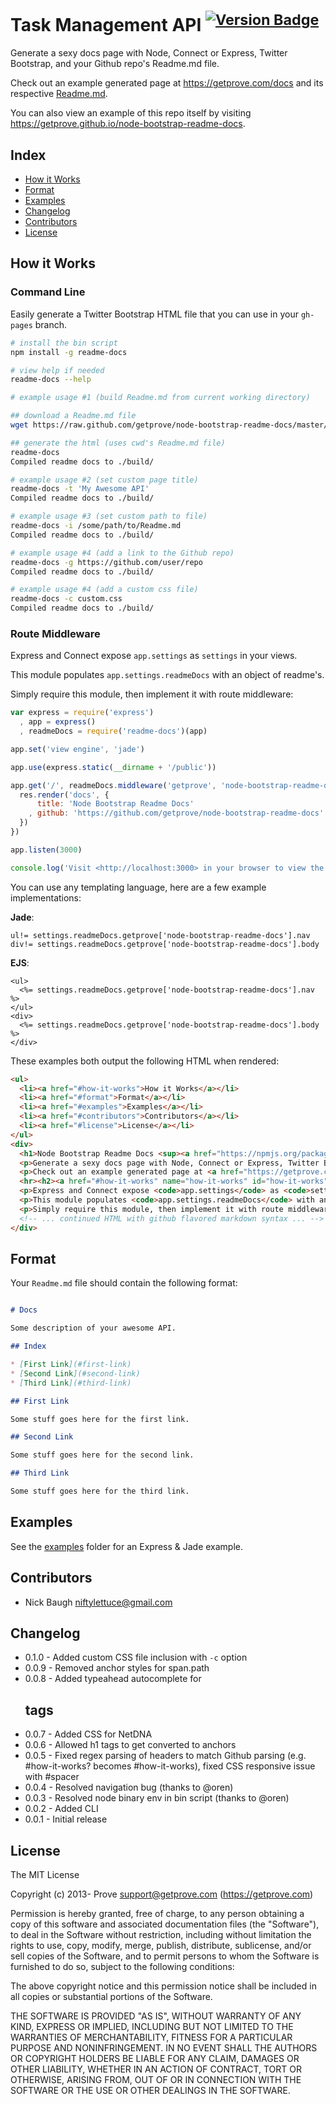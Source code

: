 
# Task Management API <sup>[![Version Badge](https://camo.githubusercontent.com/98ed65187a84ecf897273d9fa18118ce45845057/68747470733a2f2f7261772e6769746875622e636f6d2f676f6c616e672d73616d706c65732f676f706865722d766563746f722f6d61737465722f676f706865722e706e67)](https://npmjs.org/package/readme-docs)</sup>

Generate a sexy docs page with Node, Connect or Express, Twitter Bootstrap, and your Github repo's Readme.md file.

Check out an example generated page at <https://getprove.com/docs> and its respective [Readme.md](https://github.com/getprove/prove-api/blob/master/Readme.md).

You can also view an example of this repo itself by visiting <https://getprove.github.io/node-bootstrap-readme-docs>.


## Index

* [How it Works](#how-it-works)
* [Format](#format)
* [Examples](#examples)
* [Changelog](#changelog)
* [Contributors](#contributors)
* [License](#license)


## How it Works

### Command Line

Easily generate a Twitter Bootstrap HTML file that you can use in your `gh-pages` branch.

```bash
# install the bin script
npm install -g readme-docs

# view help if needed
readme-docs --help

# example usage #1 (build Readme.md from current working directory)

## download a Readme.md file
wget https://raw.github.com/getprove/node-bootstrap-readme-docs/master/Readme.md

## generate the html (uses cwd's Readme.md file)
readme-docs
Compiled readme docs to ./build/

# example usage #2 (set custom page title)
readme-docs -t 'My Awesome API'
Compiled readme docs to ./build/

# example usage #3 (set custom path to file)
readme-docs -i /some/path/to/Readme.md
Compiled readme docs to ./build/

# example usage #4 (add a link to the Github repo)
readme-docs -g https://github.com/user/repo
Compiled readme docs to ./build/

# example usage #4 (add a custom css file)
readme-docs -c custom.css
Compiled readme docs to ./build/
```

### Route Middleware

Express and Connect expose `app.settings` as `settings` in your views.

This module populates `app.settings.readmeDocs` with an object of readme's.

Simply require this module, then implement it with route middleware:

```js
var express = require('express')
  , app = express()
  , readmeDocs = require('readme-docs')(app)

app.set('view engine', 'jade')

app.use(express.static(__dirname + '/public'))

app.get('/', readmeDocs.middleware('getprove', 'node-bootstrap-readme-docs'), function(req, res, next) {
  res.render('docs', {
      title: 'Node Bootstrap Readme Docs'
    , github: 'https://github.com/getprove/node-bootstrap-readme-docs'
  })
})

app.listen(3000)

console.log('Visit <http://localhost:3000> in your browser to view the example.')
```

You can use any templating language, here are a few example implementations:

**Jade**:

```jade
ul!= settings.readmeDocs.getprove['node-bootstrap-readme-docs'].nav
div!= settings.readmeDocs.getprove['node-bootstrap-readme-docs'].body
```

**EJS**:

```ejs
<ul>
  <%= settings.readmeDocs.getprove['node-bootstrap-readme-docs'].nav %>
</ul>
<div>
  <%= settings.readmeDocs.getprove['node-bootstrap-readme-docs'].body %>
</div>
```

These examples both output the following HTML when rendered:

```html
<ul>
  <li><a href="#how-it-works">How it Works</a></li>
  <li><a href="#format">Format</a></li>
  <li><a href="#examples">Examples</a></li>
  <li><a href="#contributors">Contributors</a></li>
  <li><a href="#license">License</a></li>
</ul>
<div>
  <h1>Node Bootstrap Readme Docs <sup><a href="https://npmjs.org/package/readme-docs"><img src="http://vb.teelaun.ch/getprove/node-bootstrap-readme-docs.svg" alt="Version Badge"></a></sup></h1>
  <p>Generate a sexy docs page with Node, Connect or Express, Twitter Bootstrap, and your Github repo&#39;s Readme.md file.</p>
  <p>Check out an example generated page at <a href="https://getprove.com/docs">https://getprove.com/docs</a> and its respective <a href="https://github.com/getprove/prove-api/blob/master/Readme.md">Readme.md</a>.</p>
  <hr><h2><a href="#how-it-works" name="how-it-works" id="how-it-works">How it Works</a></h2>
  <p>Express and Connect expose <code>app.settings</code> as <code>settings</code> in your views.</p>
  <p>This module populates <code>app.settings.readmeDocs</code> with an object of readme&#39;s.</p>
  <p>Simply require this module, then implement it with route middleware:</p>
  <!-- ... continued HTML with github flavored markdown syntax ... -->
</div>
```


## Format

Your `Readme.md` file should contain the following format:

```md

# Docs

Some description of your awesome API.

## Index

* [First Link](#first-link)
* [Second Link](#second-link)
* [Third Link](#third-link)

## First Link

Some stuff goes here for the first link.

## Second Link

Some stuff goes here for the second link.

## Third Link

Some stuff goes here for the third link.

```

## Examples

See the [examples](https://github.com/getprove/node-bootstrap-readme-docs/tree/master/examples) folder for an Express &amp; Jade example.


## Contributors

* Nick Baugh <niftylettuce@gmail.com>


## Changelog

* 0.1.0 - Added custom CSS file inclusion with `-c` option
* 0.0.9 - Removed anchor styles for span.path
* 0.0.8 - Added typeahead autocomplete for <h2> tags
* 0.0.7 - Added CSS for NetDNA
* 0.0.6 - Allowed h1 tags to get converted to anchors
* 0.0.5 - Fixed regex parsing of headers to match Github parsing (e.g. #how-it-works? becomes #how-it-works), fixed CSS responsive issue with #spacer
* 0.0.4 - Resolved navigation bug (thanks to @oren)
* 0.0.3 - Resolved node binary env in bin script (thanks to @oren)
* 0.0.2 - Added CLI
* 0.0.1 - Initial release


## License

The MIT License

Copyright (c) 2013- Prove <support@getprove.com> (https://getprove.com)

Permission is hereby granted, free of charge, to any person obtaining a copy
of this software and associated documentation files (the "Software"), to deal
in the Software without restriction, including without limitation the rights
to use, copy, modify, merge, publish, distribute, sublicense, and/or sell
copies of the Software, and to permit persons to whom the Software is
furnished to do so, subject to the following conditions:

The above copyright notice and this permission notice shall be included in
all copies or substantial portions of the Software.

THE SOFTWARE IS PROVIDED "AS IS", WITHOUT WARRANTY OF ANY KIND, EXPRESS OR
IMPLIED, INCLUDING BUT NOT LIMITED TO THE WARRANTIES OF MERCHANTABILITY,
FITNESS FOR A PARTICULAR PURPOSE AND NONINFRINGEMENT. IN NO EVENT SHALL THE
AUTHORS OR COPYRIGHT HOLDERS BE LIABLE FOR ANY CLAIM, DAMAGES OR OTHER
LIABILITY, WHETHER IN AN ACTION OF CONTRACT, TORT OR OTHERWISE, ARISING FROM,
OUT OF OR IN CONNECTION WITH THE SOFTWARE OR THE USE OR OTHER DEALINGS IN
THE SOFTWARE.


